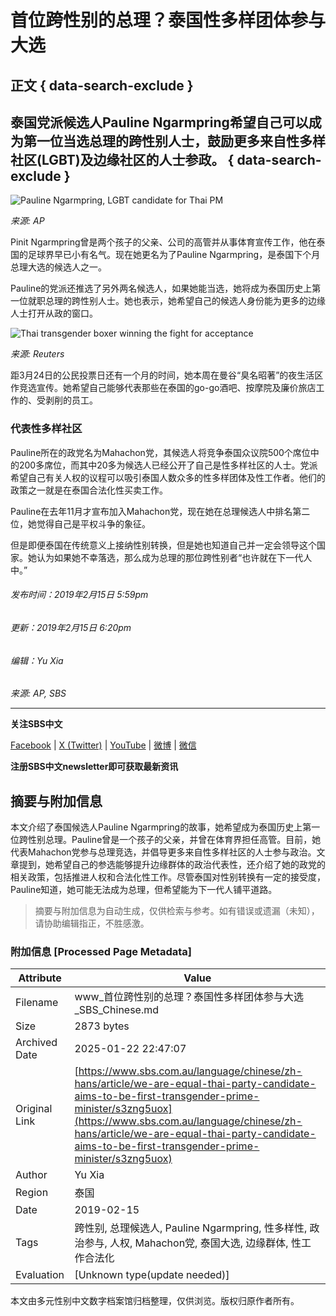 # 首位跨性别的总理？泰国性多样团体参与大选

## 正文 { data-search-exclude }


## 泰国党派候选人Pauline Ngarmpring希望自己可以成为第一位当选总理的跨性别人士，鼓励更多来自性多样社区(LGBT)及边缘社区的人士参政。 { data-search-exclude }

![Pauline Ngarmpring, LGBT candidate for Thai PM](https://images.sbs.com.au/dims4/default/7ce7051/2147483647/strip/true/crop/1280x720+0+64/resize/1280x720!/quality/90/?url=http%3A%2F%2Fsbs-au-brightspot.s3.amazonaws.com%2Fdrupal%2Fyourlanguage%2Fpublic%2F469106ad-cd61-4aed-af4a-1b1897ea4d1a_1550213855.jpeg&imwidth=1280)

*来源: AP*

Pinit Ngarmpring曾是两个孩子的父亲、公司的高管并从事体育宣传工作，他在泰国的足球界早已小有名气。现在她更名为了Pauline Ngarmpring，是泰国下个月总理大选的候选人之一。

Pauline的党派还推选了另外两名候选人，如果她能当选，她将成为泰国历史上第一位就职总理的跨性别人士。她也表示，她希望自己的候选人身份能为更多的边缘人士打开从政的窗口。

![Thai transgender boxer winning the fight for acceptance](https://images.sbs.com.au/drupal/yourlanguage/public/b1ac58c1-bdca-456e-bb65-7503bea5e017_1550213294.jpeg?imwidth=1280)

*来源: Reuters*

距3月24日的公民投票日还有一个月的时间，她本周在曼谷“臭名昭著”的夜生活区作竞选宣传。她希望自己能够代表那些在泰国的go-go酒吧、按摩院及廉价旅店工作的、受剥削的员工。

### 代表性多样社区

Pauline所在的政党名为Mahachon党，其候选人将竞争泰国众议院500个席位中的200多席位，而其中20多为候选人已经公开了自己是性多样社区的人士。党派希望自己有关人权的议程可以吸引泰国人数众多的性多样团体及性工作者。他们的政策之一就是在泰国合法化性买卖工作。

Pauline在去年11月才宣布加入Mahachon党，现在她在总理候选人中排名第二位，她觉得自己是平权斗争的象征。

但是即便泰国在传统意义上接纳性别转换，但是她也知道自己并一定会领导这个国家。她认为如果她不幸落选，那么成为总理的那位跨性别者“也许就在下一代人中。”

###### 发布时间：2019年2月15日 5:59pm

###### 更新：2019年2月15日 6:20pm

###### 编辑：Yu Xia

*来源: AP, SBS*

--- 

**关注SBS中文** 

[Facebook](https://www.facebook.com/SBSChinese) | [X (Twitter)](https://twitter.com/sbschinese) | [YouTube](https://www.youtube.com/c/sbschinesenews) | [微博](https://weibo.com/sbschinese) | [微信](weixin://dl/chat?sbsradiochinese) 

**注册SBS中文newsletter即可获取最新资讯**
<!-- tcd_original_link https://www.sbs.com.au/language/chinese/zh-hans/article/we-are-equal-thai-party-candidate-aims-to-be-first-transgender-prime-minister/s3zng5uox -->


## 摘要与附加信息

<!-- tcd_abstract -->
本文介绍了泰国候选人Pauline Ngarmpring的故事，她希望成为泰国历史上第一位跨性别总理。Pauline曾是一个孩子的父亲，并曾在体育界担任高管。目前，她代表Mahachon党参与总理竞选，并倡导更多来自性多样社区的人士参与政治。文章提到，她希望自己的参选能够提升边缘群体的政治代表性，还介绍了她的政党的相关政策，包括推进人权和合法化性工作。尽管泰国对性别转换有一定的接受度，Pauline知道，她可能无法成为总理，但希望能为下一代人铺平道路。
<!-- tcd_abstract_end -->

> 摘要与附加信息为自动生成，仅供检索与参考。如有错误或遗漏（未知），请协助编辑指正，不胜感激。

### 附加信息 [Processed Page Metadata]

| Attribute       | Value                                  |
|-----------------|----------------------------------------|
| Filename        | www_首位跨性别的总理？泰国性多样团体参与大选_SBS_Chinese.md                             |
| Size            | 2873 bytes                           |
| Archived Date   | 2025-01-22 22:47:07                             |
| Original Link   | [https://www.sbs.com.au/language/chinese/zh-hans/article/we-are-equal-thai-party-candidate-aims-to-be-first-transgender-prime-minister/s3zng5uox](https://www.sbs.com.au/language/chinese/zh-hans/article/we-are-equal-thai-party-candidate-aims-to-be-first-transgender-prime-minister/s3zng5uox)                       |
| Author          | Yu Xia                               |
| Region          | 泰国                               |
| Date            | 2019-02-15                                 |
| Tags            | 跨性别, 总理候选人, Pauline Ngarmpring, 性多样性, 政治参与, 人权, Mahachon党, 泰国大选, 边缘群体, 性工作合法化                                 |
| Evaluation            | [Unknown type(update needed)]                                 |
<!-- tcd_table_end -->

本文由多元性别中文数字档案馆归档整理，仅供浏览。版权归原作者所有。
